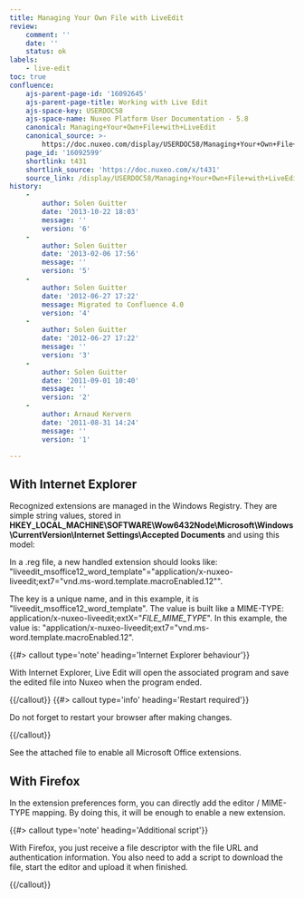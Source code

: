 ```yaml
---
title: Managing Your Own File with LiveEdit
review:
    comment: ''
    date: ''
    status: ok
labels:
    - live-edit
toc: true
confluence:
    ajs-parent-page-id: '16092645'
    ajs-parent-page-title: Working with Live Edit
    ajs-space-key: USERDOC58
    ajs-space-name: Nuxeo Platform User Documentation - 5.8
    canonical: Managing+Your+Own+File+with+LiveEdit
    canonical_source: >-
        https://doc.nuxeo.com/display/USERDOC58/Managing+Your+Own+File+with+LiveEdit
    page_id: '16092599'
    shortlink: t431
    shortlink_source: 'https://doc.nuxeo.com/x/t431'
    source_link: /display/USERDOC58/Managing+Your+Own+File+with+LiveEdit
history:
    - 
        author: Solen Guitter
        date: '2013-10-22 18:03'
        message: ''
        version: '6'
    - 
        author: Solen Guitter
        date: '2013-02-06 17:56'
        message: ''
        version: '5'
    - 
        author: Solen Guitter
        date: '2012-06-27 17:22'
        message: Migrated to Confluence 4.0
        version: '4'
    - 
        author: Solen Guitter
        date: '2012-06-27 17:22'
        message: ''
        version: '3'
    - 
        author: Solen Guitter
        date: '2011-09-01 10:40'
        message: ''
        version: '2'
    - 
        author: Arnaud Kervern
        date: '2011-08-31 14:24'
        message: ''
        version: '1'

---
```

## With Internet Explorer

Recognized extensions are managed in the Windows Registry. They are simple string values, stored in **HKEY_LOCAL_MACHINE\SOFTWARE\Wow6432Node\Microsoft\Windows\CurrentVersion\Internet Settings\Accepted Documents** and using this model:

In a .reg file, a new handled extension should looks like: "liveedit_msoffice12_word_template"="application/x-nuxeo-liveedit;ext7=\"vnd.ms-word.template.macroEnabled.12\"".

The key is a unique name, and in this example, it is "liveedit_msoffice12_word_template".
The value is built like a MIME-TYPE: application/x-nuxeo-liveedit;extX="_FILE_MIME_TYPE_". In this example, the value is: "application/x-nuxeo-liveedit;ext7="vnd.ms-word.template.macroEnabled.12".

{{#> callout type='note' heading='Internet Explorer behaviour'}}

With Internet Explorer, Live Edit will open the associated program and save the edited file into Nuxeo when the program ended.

{{/callout}} {{#> callout type='info' heading='Restart required'}}

Do not forget to restart your browser after making changes.

{{/callout}}

See the attached file to enable all Microsoft Office extensions.

## With Firefox

In the extension preferences form, you can directly add the editor / MIME-TYPE mapping. By doing this, it will be enough to enable a new extension.

{{#> callout type='note' heading='Additional script'}}

With Firefox, you just receive a file descriptor with the file URL and authentication information. You also need to add a script to download the file, start the editor and upload it when finished.

{{/callout}}